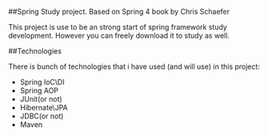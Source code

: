 ##Spring Study project. Based on Spring 4 book by Chris Schaefer

This project is use to be an strong start of spring framework study development.
However you can freely download it to study as well.

##Technologies

There is bunch of technologies that i have used (and will use) in this project:
 - Spring IoC\DI
 - Spring AOP
 - JUnit(or not)
 - Hibernate\JPA
 - JDBC(or not)
 - Maven